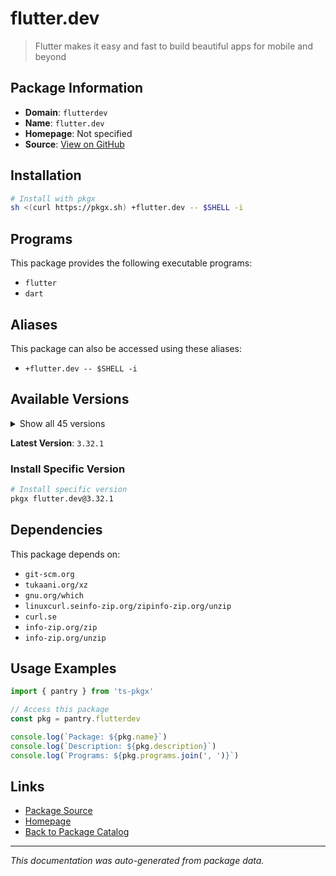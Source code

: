 # flutter.dev

> Flutter makes it easy and fast to build beautiful apps for mobile and beyond

## Package Information

- **Domain**: `flutterdev`
- **Name**: `flutter.dev`
- **Homepage**: Not specified
- **Source**: [View on GitHub](https://github.com/pkgxdev/pantry/tree/main/projects/flutter.dev/package.yml)

## Installation

```bash
# Install with pkgx
sh <(curl https://pkgx.sh) +flutter.dev -- $SHELL -i
```

## Programs

This package provides the following executable programs:

- `flutter`
- `dart`

## Aliases

This package can also be accessed using these aliases:

- `+flutter.dev -- $SHELL -i`

## Available Versions

<details>
<summary>Show all 45 versions</summary>

- `3.32.1`, `3.32.0`, `3.29.3`, `3.29.2`, `3.29.1`
- `3.29.0`, `3.27.4`, `3.27.3`, `3.27.2`, `3.27.1`
- `3.27.0`, `3.24.5`, `3.24.4`, `3.24.3`, `3.24.2`
- `3.24.1`, `3.24.0`, `3.22.3`, `3.22.2`, `3.22.1`
- `3.22.0`, `3.19.6`, `3.19.5`, `3.19.4`, `3.19.3`
- `3.19.2`, `3.19.1`, `3.19.0`, `3.16.9`, `3.16.8`
- `3.16.7`, `3.16.6`, `3.16.5`, `3.16.4`, `3.16.3`
- `3.16.2`, `3.16.1`, `3.16.0`, `3.13.9`, `3.13.8`
- `3.13.7`, `3.13.6`, `3.13.5`, `3.13.4`, `3.13.3`

</details>

**Latest Version**: `3.32.1`

### Install Specific Version

```bash
# Install specific version
pkgx flutter.dev@3.32.1
```

## Dependencies

This package depends on:

- `git-scm.org`
- `tukaani.org/xz`
- `gnu.org/which`
- `linuxcurl.seinfo-zip.org/zipinfo-zip.org/unzip`
- `curl.se`
- `info-zip.org/zip`
- `info-zip.org/unzip`

## Usage Examples

```typescript
import { pantry } from 'ts-pkgx'

// Access this package
const pkg = pantry.flutterdev

console.log(`Package: ${pkg.name}`)
console.log(`Description: ${pkg.description}`)
console.log(`Programs: ${pkg.programs.join(', ')}`)
```

## Links

- [Package Source](https://github.com/pkgxdev/pantry/tree/main/projects/flutter.dev/package.yml)
- [Homepage](#)
- [Back to Package Catalog](../package-catalog.md)

---

*This documentation was auto-generated from package data.*
